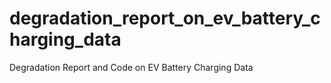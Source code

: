 # degradation_report_on_ev_battery_charging_data
Degradation Report and Code on EV Battery Charging Data
